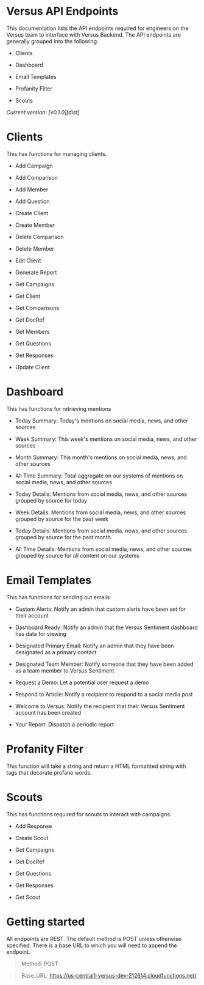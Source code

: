 # Versus API Endpoints

This documentation lists the API endpoints required for engineers on the Versus team to interface with Versus Backend. The API endpoints are generally grouped into the following.

* Clients

* Dashboard

* Email Templates

* Profanity Filter

* Scouts

*Current version: [v0.1.0][dist]*


# Clients

This has functions for managing clients.

* Add Campaign

* Add Comparison

* Add Member

* Add Question

* Create Client

* Create Member

* Delete Comparison

* Delete Member

* Edit Client

* Generate Report

* Get Campaigns

* Get Client

* Get Comparisons

* Get DocRef

* Get Members

* Get Questions

* Get Responses

* Update Client

# Dashboard

This has functions for retrieving mentions

* Today Summary: Today's mentions on social media, news, and other sources

* Week Summary: This week's mentions on social media, news, and other sources

* Month Summary: This month's mentions on social media, news, and other sources

* All Time Summary: Total aggregate on our systems of mentions on social media, news, and other sources

* Today Details: Mentions from social media, news, and other sources grouped by source for today

* Week Details: Mentions from social media, news, and other sources grouped by source for the past week

* Today Details: Mentions from social media, news, and other sources grouped by source for the past month

* All Time Details: Mentions from social media, news, and other sources grouped by source for all content on our systems

# Email Templates

This has functions for sending out emails

* Custom Alerts: Notify an admin that custom alerts have been set for their account

* Dashboard Ready: Notify an admin that the Versus Sentiment dashboard has data for viewing

* Designated Primary Email: Notify an admin that they have been designated as a primary contact

* Designated Team Member: Notify someone that they have been added as a team member to Versus Sentiment

* Request a Demo: Let a potential user request a demo

* Respond to Article: Notify a recipient to respond to a social media post

* Welcome to Versus: Notify the recipient that their Versus Sentiment account has been created

* Your Report: Dispatch a periodic report

# Profanity Filter

This function will take a string and return a HTML formattted string with tags that decorate profane words.

# Scouts

This has functions required for scouts to interact with campaigns:

* Add Response

* Create Scout

* Get Campaigns

* Get DocRef

* Get Questions

* Get Responses

* Get Scout

# Getting started

All endpoints are REST. The default method is POST unless otherwise specified. There is a base URL to which you will need to append the endpoint.

> Method: POST

> Base_URL: https://us-central1-versus-dev-212614.cloudfunctions.net/
